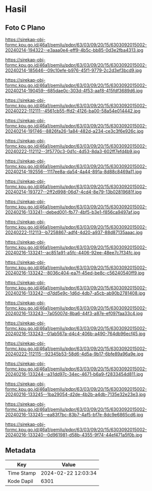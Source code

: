 # Hasil

## Foto C Plano

https://sirekap-obj-formc.kpu.go.id/46a1/pemilu/pdpr/63/03/09/20/15/6303092015002-20240214-194322--e3aaa0e4-eff9-4b5c-bb85-0d3e2fba4313.jpg

https://sirekap-obj-formc.kpu.go.id/46a1/pemilu/pdpr/63/03/09/20/15/6303092015002-20240214-185646--09c10efe-b976-45f1-9779-2c2d3ef3bcd9.jpg

https://sirekap-obj-formc.kpu.go.id/46a1/pemilu/pdpr/63/03/09/20/15/6303092015002-20240214-190459--685dae0c-303d-4f53-aaf8-415fdf3689d6.jpg

https://sirekap-obj-formc.kpu.go.id/46a1/pemilu/pdpr/63/03/09/20/15/6303092015002-20240222-112111--4561cb55-ffd2-4126-ba00-58a54e014442.jpg

https://sirekap-obj-formc.kpu.go.id/46a1/pemilu/pdpr/63/03/09/20/15/6303092015002-20240214-191746--8826fa26-1a84-482d-a234-ce3c3f6e926c.jpg

https://sirekap-obj-formc.kpu.go.id/46a1/pemilu/pdpr/63/03/09/20/15/6303092015002-20240222-112112--3f5770c3-0d1c-4d53-8da3-602ff7efd4b9.jpg

https://sirekap-obj-formc.kpu.go.id/46a1/pemilu/pdpr/63/03/09/20/15/6303092015002-20240214-192556--1117ee8a-da54-4a44-891a-8d88c8469a11.jpg

https://sirekap-obj-formc.kpu.go.id/46a1/pemilu/pdpr/63/03/09/20/15/6303092015002-20240214-193727--2ff2d998-06d7-4cd4-8e79-13b02819681f.jpg

https://sirekap-obj-formc.kpu.go.id/46a1/pemilu/pdpr/63/03/09/20/15/6303092015002-20240216-133241--debed001-fb77-4bf5-b3e1-f856ca9497af.jpg

https://sirekap-obj-formc.kpu.go.id/46a1/pemilu/pdpr/63/03/09/20/15/6303092015002-20240222-112113--b7258867-adf4-4d20-a937-88d87135aaac.jpg

https://sirekap-obj-formc.kpu.go.id/46a1/pemilu/pdpr/63/03/09/20/15/6303092015002-20240216-133241--ac851a91-a5fc-4406-92ee-48ee7c7f34fc.jpg

https://sirekap-obj-formc.kpu.go.id/46a1/pemilu/pdpr/63/03/09/20/15/6303092015002-20240216-133242--8036c404-ea7f-45ed-be8c-c56240540ff9.jpg

https://sirekap-obj-formc.kpu.go.id/46a1/pemilu/pdpr/63/03/09/20/15/6303092015002-20240216-133242--d7dd5e9c-1d6d-4db7-a5cb-ab90b2781408.jpg

https://sirekap-obj-formc.kpu.go.id/46a1/pemilu/pdpr/63/03/09/20/15/6303092015002-20240216-133243--7a05007d-8ba6-44f3-a87e-ef097faa33c4.jpg

https://sirekap-obj-formc.kpu.go.id/46a1/pemilu/pdpr/63/03/09/20/15/6303092015002-20240216-133243--01ab567a-d4c4-406b-a490-764db96ecf45.jpg

https://sirekap-obj-formc.kpu.go.id/46a1/pemilu/pdpr/63/03/09/20/15/6303092015002-20240222-112115--92345b53-58d6-4d5a-9b17-6bfe89a96a9e.jpg

https://sirekap-obj-formc.kpu.go.id/46a1/pemilu/pdpr/63/03/09/20/15/6303092015002-20240216-133244--a31dd97c-34ec-4671-b6a9-f2833454d811.jpg

https://sirekap-obj-formc.kpu.go.id/46a1/pemilu/pdpr/63/03/09/20/15/6303092015002-20240216-133245--1ba29054-d2de-4b2b-a4db-7135e32e23e3.jpg

https://sirekap-obj-formc.kpu.go.id/46a1/pemilu/pdpr/63/03/09/20/15/6303092015002-20240216-133245--ea83f7bc-83b7-4af5-bf7e-8dc9e6865cd6.jpg

https://sirekap-obj-formc.kpu.go.id/46a1/pemilu/pdpr/63/03/09/20/15/6303092015002-20240216-133240--0d961981-d58b-4355-9f74-44ef471a5f0b.jpg


## Metadata

| Key        | Value               |
| ---------- | ------------------- |
| Time Stamp | 2024-02-22 12:03:34 |
| Kode Dapil | 6301                |



